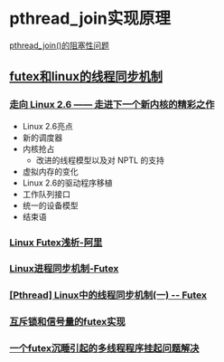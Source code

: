 # pthread_join实现原理

[pthread_join()的阻塞性问题](http://bbs.chinaunix.net/thread-2096295-1-1.html)

## [futex和linux的线程同步机制](https://bg2bkk.github.io/post/futex%E5%92%8Clinux%E7%9A%84%E7%BA%BF%E7%A8%8B%E5%90%8C%E6%AD%A5%E6%9C%BA%E5%88%B6/)
### [走向 Linux 2.6 —— 走进下一个新内核的精彩之作](https://www.ibm.com/developerworks/cn/linux/l-inside/index.html)
- Linux 2.6亮点  
- 新的调度器  
- 内核抢占  
	- 改进的线程模型以及对 NPTL 的支持  
- 虚拟内存的变化  
- Linux 2.6的驱动程序移植  
- 工作队列接口  
- 统一的设备模型  
- 结束语  

### [Linux Futex浅析-阿里](http://blog.sina.com.cn/s/blog_e59371cc0102v29b.html)

### [Linux进程同步机制-Futex](http://blog.csdn.net/nellson/article/details/5400360)

### [[Pthread] Linux中的线程同步机制(一) -- Futex](http://blog.csdn.net/javadino/article/details/2891385)

### [互斥锁和信号量的futex实现](http://www.cnblogs.com/tangr206/articles/3095633.html)

### [一个futex沉睡引起的多线程程序挂起问题解决](http://ju.outofmemory.cn/entry/38941)
